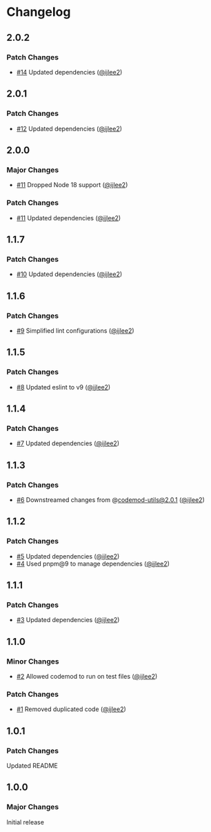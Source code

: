 # Changelog

## 2.0.2

### Patch Changes

- [#14](https://github.com/ijlee2/ember-codemod-remove-inject-as-service/pull/14) Updated dependencies ([@ijlee2](https://github.com/ijlee2))

## 2.0.1

### Patch Changes

- [#12](https://github.com/ijlee2/ember-codemod-remove-inject-as-service/pull/12) Updated dependencies ([@ijlee2](https://github.com/ijlee2))

## 2.0.0

### Major Changes

- [#11](https://github.com/ijlee2/ember-codemod-remove-inject-as-service/pull/11) Dropped Node 18 support ([@ijlee2](https://github.com/ijlee2))

### Patch Changes

- [#11](https://github.com/ijlee2/ember-codemod-remove-inject-as-service/pull/11) Updated dependencies ([@ijlee2](https://github.com/ijlee2))

## 1.1.7

### Patch Changes

- [#10](https://github.com/ijlee2/ember-codemod-remove-inject-as-service/pull/10) Updated dependencies ([@ijlee2](https://github.com/ijlee2))

## 1.1.6

### Patch Changes

- [#9](https://github.com/ijlee2/ember-codemod-remove-inject-as-service/pull/9) Simplified lint configurations ([@ijlee2](https://github.com/ijlee2))

## 1.1.5

### Patch Changes

- [#8](https://github.com/ijlee2/ember-codemod-remove-inject-as-service/pull/8) Updated eslint to v9 ([@ijlee2](https://github.com/ijlee2))

## 1.1.4

### Patch Changes

- [#7](https://github.com/ijlee2/ember-codemod-remove-inject-as-service/pull/7) Updated dependencies ([@ijlee2](https://github.com/ijlee2))

## 1.1.3

### Patch Changes

- [#6](https://github.com/ijlee2/ember-codemod-remove-inject-as-service/pull/6) Downstreamed changes from @codemod-utils@2.0.1 ([@ijlee2](https://github.com/ijlee2))

## 1.1.2

### Patch Changes

- [#5](https://github.com/ijlee2/ember-codemod-remove-inject-as-service/pull/5) Updated dependencies ([@ijlee2](https://github.com/ijlee2))
- [#4](https://github.com/ijlee2/ember-codemod-remove-inject-as-service/pull/4) Used pnpm@9 to manage dependencies ([@ijlee2](https://github.com/ijlee2))

## 1.1.1

### Patch Changes

- [#3](https://github.com/ijlee2/ember-codemod-remove-inject-as-service/pull/3) Updated dependencies ([@ijlee2](https://github.com/ijlee2))

## 1.1.0

### Minor Changes

- [#2](https://github.com/ijlee2/ember-codemod-remove-inject-as-service/pull/2) Allowed codemod to run on test files ([@ijlee2](https://github.com/ijlee2))

### Patch Changes

- [#1](https://github.com/ijlee2/ember-codemod-remove-inject-as-service/pull/1) Removed duplicated code ([@ijlee2](https://github.com/ijlee2))

## 1.0.1

### Patch Changes

Updated README

## 1.0.0

### Major Changes

Initial release
